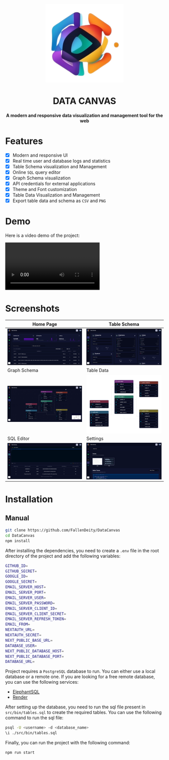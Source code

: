 <p align="center"><img src="./public/logo.png" alt="Logo" width="248" height="248"></p>
<h1 align="center">DATA CANVAS</h1>
<h4 align="center">A modern and responsive data visualization and management tool for the web</h4>

# Features

- [x] Modern and responsive UI
- [x] Real time user and database logs and statistics
- [x] Table Schema visualization and Management
- [x] Online `SQL` query editor
- [x] Graph Schema visualization
- [x] API credentials for external applications
- [x] Theme and Font customization
- [x] Table Data Visualization and Management
- [x] Export table data and schema as `CSV` and `PNG`

# Demo

Here is a video demo of the project:

![Demo](./assets/demo.mp4)

# Screenshots

| Home Page | Table Schema |
| --- | --- |
| ![Home Page](./assets/screenshots/home.png) | ![Table Schema](./assets/screenshots/tables.png) |
| Graph Schema | Table Data |
| ![Graph Schema](./assets/screenshots/schema.gif) | ![Schema](./assets/screenshots/schema.png) |
| SQL Editor | Settings |
| ![SQL Editor](./assets/screenshots/editor.png) | ![Settings](./assets/screenshots/settings.png) |

# Installation

## Manual

```bash
git clone https://github.com/FallenDeity/DataCanvas
cd DataCanvas
npm install
```

After installing the dependencies, you need to create a `.env` file in the root directory of the project and add the following variables:

```bash
GITHUB_ID=
GITHUB_SECRET=
GOOGLE_ID=
GOOGLE_SECRET=
EMAIL_SERVER_HOST=
EMAIL_SERVER_PORT=
EMAIL_SERVER_USER=
EMAIL_SERVER_PASSWORD=
EMAIL_SERVER_CLIENT_ID=
EMAIL_SERVER_CLIENT_SECRET=
EMAIL_SERVER_REFRESH_TOKEN=
EMAIL_FROM=
NEXTAUTH_URL=
NEXTAUTH_SECRET=
NEXT_PUBLIC_BASE_URL=
DATABASE_USER=
NEXT_PUBLIC_DATABASE_HOST=
NEXT_PUBLIC_DATABASE_PORT=
DATABASE_URL=
```

Project requires a `PostgreSQL` database to run. You can either use a local database or a remote one. If you are looking for a free remote database, you can use the following services:

- [ElephantSQL](https://www.elephantsql.com/)
- [Render](https://render.com/)

After setting up the database, you need to run the sql file present in `src/bin/tables.sql` to create the required tables. You can use the following command to run the sql file:

```bash
psql -U <username> -d <database_name>
\i ./src/bin/tables.sql
```

Finally, you can run the project with the following command:

```bash
npm run start
```
